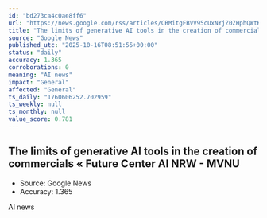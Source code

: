 ```yaml
---
id: "bd273ca4c0ae8ff6"
url: "https://news.google.com/rss/articles/CBMitgFBVV95cUxNYjZ0ZHphQWtKclVPNlRHdm5lT2Z2cUl5NmQ1cEdtQ1BieDhVS1BaMjJSZjVIbFY4Z2RQb3d6dG5ldnBHc2dhaEtsNlRMSWdQNzlzck5jMWZHQjVuUGN5Q09PcTVzNGFJbUJDcVQ0UUxPRnVHM1FWdjBRbkpVb0xLN0pSTG9lOGQ5OXpjQk9DUzVxYWxqRlkzQmZCTXZnM1ZWb2J0c3hXOUdiMmdiLUVhYTRaYjlCZw?oc=5"
title: "The limits of generative AI tools in the creation of commercials « Future Center AI NRW - MVNU"
source: "Google News"
published_utc: "2025-10-16T08:51:55+00:00"
status: "daily"
accuracy: 1.365
corroborations: 0
meaning: "AI news"
impact: "General"
affected: "General"
ts_daily: "1760606252.702959"
ts_weekly: null
ts_monthly: null
value_score: 0.781
---
```

## The limits of generative AI tools in the creation of commercials « Future Center AI NRW - MVNU

- Source: Google News
- Accuracy: 1.365

AI news

